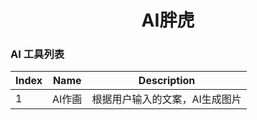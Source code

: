 # <center>AI胖虎</center>
### AI 工具列表
|Index|Name|Description|
|---|---|---|
|1|AI作画|根据用户输入的文案，AI生成图片|

